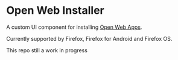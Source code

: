 Open Web Installer
==================

A custom UI component for installing [Open Web Apps](https://developer.mozilla.org/en-US/docs/Web/Apps).

Currently supported by Firefox, Firefox for Android and Firefox OS.

This repo still a work in progress
